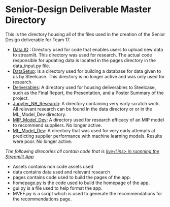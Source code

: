 # Senior-Design Deliverable Master Directory
 This is the directory housing all of the files used in the creation of the Senior Design deliverable for Team 17.

- <ins> Data IO</ins> : Directory used for code that enables users to upload new data to streamlit. This directory was used for research. The actual code responsible for updating data is located in the pages directory in the data_input.py file.
- <ins>DataSetup</ins>: Is a directory used for building a database for data given to us by Steelcase. This directory is no longer active and was only used for research.
- <ins>Deliverables</ins>: A directory used for housing deliverables to Steelcase, such as the Final Report, the Presentation, and a Poster Summary of the project.
- <ins>Jupyter_NB_Research</ins>: A directory containing very early scratch work. All relevant research can be found in the data directory or or in the  ML_Model_Dev directory.
- <ins>MIP_Model_Dev</ins>: A directory used for research efficacy of an MIP model to recommend suppliers. No longer active. 
- <ins>ML_Model_Dev</ins>: A directory that was used for very early attempts at predicting supplier performance with machine learning models. Results were poor. No longer active. 

*The following direcories all contain code that is <ins>live<\ins> in runnning the Streamlit App*
- Assets contains non code assets used
- data contains data used and relevant research
- pages contains code used to build the pages of the app.
- homepage.py is the code used to build the homepage of the app.
- gui.py is a file used to help format the app.
- MVEF.py is a script which is used to generate the recommendations for the recommendations page.
